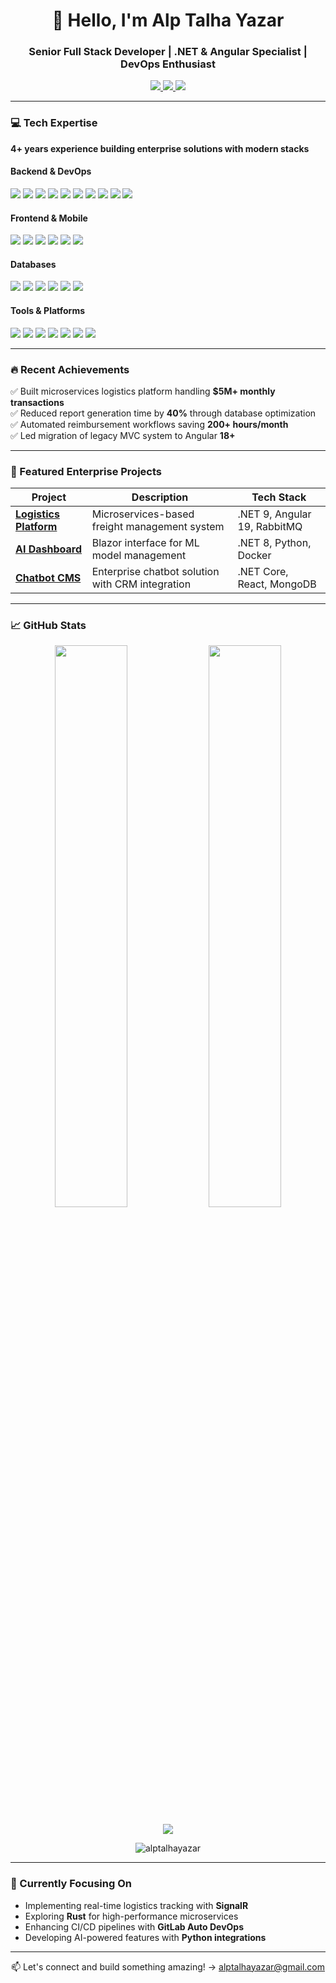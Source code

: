 <h1 align="center">👋 Hello, I'm Alp Talha Yazar</h1>
<h3 align="center">Senior Full Stack Developer | .NET & Angular Specialist | DevOps Enthusiast</h3>

<p align="center">
  <a href="https://www.linkedin.com/in/alptalhayazar/" target="_blank">
    <img src="https://img.shields.io/badge/LinkedIn-0077B5?style=for-the-badge&logo=linkedin&logoColor=white">
  </a>
  <a href="mailto:alptalhayazar+github@gmail.com">
    <img src="https://img.shields.io/badge/Gmail-D14836?style=for-the-badge&logo=gmail&logoColor=white">
  </a>
  <a href="https://github.com/AlpTalhaYazar?tab=repositories">
    <img src="https://img.shields.io/badge/Portfolio-%23000000.svg?style=for-the-badge&logo=github&logoColor=white">
  </a>
</p>

---

### 💻 Tech Expertise
**4+ years experience building enterprise solutions with modern stacks**

#### **Backend & DevOps**
<p align="left">
  <img src="https://img.shields.io/badge/.NET-512BD4?style=for-the-badge&logo=dotnet&logoColor=white" />
  <img src="https://img.shields.io/badge/C%23-239120?style=for-the-badge&logo=c-sharp&logoColor=white" />
  <img src="https://img.shields.io/badge/JavaScript-FCDC00?style=for-the-badge&logo=javascript&logoColor=black" />
  <img src="https://img.shields.io/badge/NodeJs-5FA04E?style=for-the-badge&logo=nodedotjs&logoColor=black" />
  <img src="https://img.shields.io/badge/GoLang-007d9c?style=for-the-badge&logo=go&logoColor=black" />
  <img src="https://img.shields.io/badge/Docker-2496ED?style=for-the-badge&logo=docker&logoColor=white" />
  <img src="https://img.shields.io/badge/RabbitMQ-FF6600?style=for-the-badge&logo=rabbitmq&logoColor=white" />
  <img src="https://img.shields.io/badge/Postman-FF6C37?style=for-the-badge&logo=postman&logoColor=white" />
  <img src="https://img.shields.io/badge/MacOS-000?style=for-the-badge&logo=apple&logoColor=white" />
  <img src="https://img.shields.io/badge/Linux-FCC624?style=for-the-badge&logo=linux&logoColor=black" />
</p>

#### **Frontend & Mobile**
<p align="left">
  <img src="https://img.shields.io/badge/Angular-DD0031?style=for-the-badge&logo=angular&logoColor=white" />
  <img src="https://img.shields.io/badge/React-61DAFB?style=for-the-badge&logo=react&logoColor=black" />
  <img src="https://img.shields.io/badge/Blazor-512BD4?style=for-the-badge&logo=blazor&logoColor=white" />
  <img src="https://img.shields.io/badge/TypeScript-3178C6?style=for-the-badge&logo=typescript&logoColor=white" />
  <img src="https://img.shields.io/badge/Tailwind_CSS-06B6D4?style=for-the-badge&logo=tailwind-css&logoColor=white" />
  <img src="https://img.shields.io/badge/Bootstrap-712CF9?style=for-the-badge&logo=bootstrap&logoColor=white" />
</p>

#### **Databases**
<p align="left">
  <img src="https://img.shields.io/badge/PostgreSQL-4169E1?style=for-the-badge&logo=postgresql&logoColor=white" />
  <img src="https://img.shields.io/badge/MySQL-4479A1?style=for-the-badge&logo=mysql&logoColor=white" />
  <img src="https://img.shields.io/badge/SQLite-06B6D4?style=for-the-badge&logo=sqlite&logoColor=003B57" />
  <img src="https://img.shields.io/badge/MongoDB-47A248?style=for-the-badge&logo=mongodb&logoColor=white" />
  <img src="https://img.shields.io/badge/SQL%20Server-CC2927?style=for-the-badge&logo=microsoft-sql-server&logoColor=white" />
  <img src="https://img.shields.io/badge/Redis-091A23?style=for-the-badge&logo=redis&logoColor=red" />
</p>

#### **Tools & Platforms**
<p align="left">
  <img src="https://img.shields.io/badge/git-F0EFE7?style=for-the-badge&logo=git&logoColor=#F14E32" />
  <img src="https://img.shields.io/badge/GitHub-010409?style=for-the-badge&logo=github&logoColor=white" />
  <img src="https://img.shields.io/badge/GitLab-FCA121?style=for-the-badge&logo=gitlab&logoColor=white" />
  <img src="https://img.shields.io/badge/Azure_DevOps-0078D7?style=for-the-badge&logo=azure-devops&logoColor=white" />
  <img src="https://img.shields.io/badge/NGINX-009639?style=for-the-badge&logo=nginx&logoColor=white" />
  <img src="https://img.shields.io/badge/IIS-5E5E5E?style=for-the-badge&logo=iis&logoColor=white" />
  <img src="https://img.shields.io/badge/BASH-4EAA25?style=for-the-badge&logo=gnubash&logoColor=black" />
</p>

---

### 🔥 Recent Achievements
✅ Built microservices logistics platform handling **$5M+ monthly transactions**  
✅ Reduced report generation time by **40%** through database optimization  
✅ Automated reimbursement workflows saving **200+ hours/month**  
✅ Led migration of legacy MVC system to Angular **18+**

---

### 📌 Featured Enterprise Projects

| Project | Description | Tech Stack |
|---------|-------------|------------|
| **[Logistics Platform](https://forceget.com/)** | Microservices-based freight management system | .NET 9, Angular 19, RabbitMQ |
| **[AI Dashboard](https://wiro.ai/)** | Blazor interface for ML model management | .NET 8, Python, Docker |
| **[Chatbot CMS](https://www.jetlink.io/)** | Enterprise chatbot solution with CRM integration | .NET Core, React, MongoDB |

---

### 📈 GitHub Stats

<p align="center" position="relative">
  <img width="48%" src="https://github-readme-stats-alptalhayazars-projects.vercel.app/api?username=alptalhayazar&show_icons=true&theme=radical&count_private=true" />
  <img width="48%" src="https://github-readme-streak-stats-eight-black.vercel.app?user=AlpTalhaYazar&theme=radical&border_radius=10&count_private=true&date_format=j%20M%5B%20Y%5D&exclude_days=Sun%2CSat" />
</p>

<p align="center">
  <img src="https://github-readme-stats-alptalhayazars-projects.vercel.app/api/top-langs?username=alptalhayazar&layout=compact&theme=radical&langs_count=6&count_private=true" />
</p>

<p align="center">
    <img src="https://komarev.com/ghpvc/?username=alptalhayazar&label=Profile%20views&color=0e75b6&style=flat"
       alt="alptalhayazar"/>
</p>

---

### 🎯 Currently Focusing On
- Implementing real-time logistics tracking with **SignalR**  
- Exploring **Rust** for high-performance microservices  
- Enhancing CI/CD pipelines with **GitLab Auto DevOps**  
- Developing AI-powered features with **Python integrations**

---

<p align="center">
  📫 Let's connect and build something amazing! → <a href="mailto:alptalhayazar+github@gmail.com">alptalhayazar@gmail.com</a>
</p>
